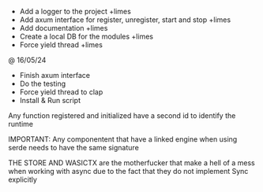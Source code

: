 - Add a logger to the project +limes
- Add axum interface for register, unregister, start and stop +limes
- Add documentation +limes
- Create a local DB for the modules +limes
- Force yield thread +limes

@ 16/05/24
- Finish axum interface
- Do the testing
- Force yield thread to clap
- Install & Run script

Any function registered and initialized have a second id to identify the runtime

IMPORTANT:
Any componentent that have a linked engine when using serde needs to have the same signature

THE STORE AND WASICTX are the motherfucker that make a hell of a mess when working with async due to the fact that they do not implement Sync explicitly

